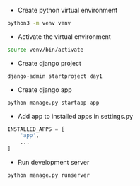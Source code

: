 -  Create python virtual environment
```bash
python3 -m venv venv
```
-  Activate the virtual environment
```bash
source venv/bin/activate
```
- Create django project
```bash
django-admin startproject day1
```
- Create django app
```bash
python manage.py startapp app
```
- Add app to installed apps in settings.py
```python
INSTALLED_APPS = [
    'app',
    ...
]
```

- Run development server
```bash
python manage.py runserver
```